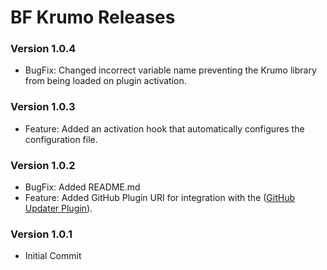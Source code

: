 # BF Krumo Releases #

### Version 1.0.4 ###

* BugFix: Changed incorrect variable name preventing the Krumo library from being loaded on plugin activation.

### Version 1.0.3 ###

* Feature: Added an activation hook that automatically configures the configuration file.

### Version 1.0.2 ###

* BugFix: Added README.md
* Feature: Added GitHub Plugin URI for integration with the ([GitHub Updater Plugin](https://github.com/afragen/github-updater)).

### Version 1.0.1 ###

* Initial Commit